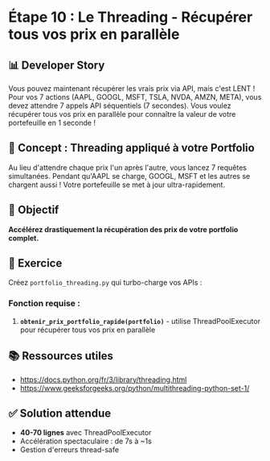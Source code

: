 # Étape 10 : Le Threading - Récupérer tous vos prix en parallèle

## 📊 Developer Story
Vous pouvez maintenant récupérer les vrais prix via API, mais c'est LENT ! Pour vos 7 actions (AAPL, GOOGL, MSFT, TSLA, NVDA, AMZN, META), vous devez attendre 7 appels API séquentiels (7 secondes). Vous voulez récupérer tous vos prix en parallèle pour connaître la valeur de votre portefeuille en 1 seconde !

## 🎯 Concept : Threading appliqué à votre Portfolio
Au lieu d'attendre chaque prix l'un après l'autre, vous lancez 7 requêtes simultanées. Pendant qu'AAPL se charge, GOOGL, MSFT et les autres se chargent aussi ! Votre portefeuille se met à jour ultra-rapidement.

## 🎯 Objectif
**Accélérez drastiquement la récupération des prix de votre portfolio complet.**

## 📝 Exercice
Créez `portfolio_threading.py` qui turbo-charge vos APIs :

### Fonction requise :
1. **`obtenir_prix_portfolio_rapide(portfolio)`** - utilise ThreadPoolExecutor pour récupérer tous vos prix en parallèle

## 📚 Ressources utiles
- https://docs.python.org/fr/3/library/threading.html
- https://www.geeksforgeeks.org/python/multithreading-python-set-1/

## ✅ Solution attendue
- **40-70 lignes** avec ThreadPoolExecutor
- Accélération spectaculaire : de 7s à ~1s
- Gestion d'erreurs thread-safe

